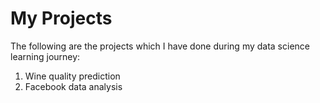 # My Projects

The following are the projects which I have done during my data science learning journey:
1. Wine quality prediction
2. Facebook data analysis
